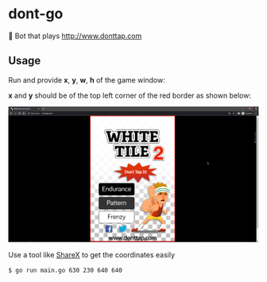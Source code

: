 # dont-go
🤖 Bot that plays http://www.donttap.com

## Usage

Run and provide **x**, **y**, **w**, **h** of the game window:

**x** and **y** should be of the top left corner of the red border as shown below:

![](./instructions.png)

Use a tool like [ShareX](https://getsharex.com/) to get the coordinates easily


```bash
$ go run main.go 630 230 640 640
```
